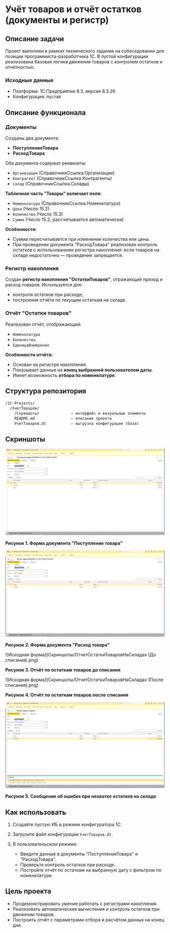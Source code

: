# Учёт товаров и отчёт остатков (документы и регистр)

## Описание задачи

Проект выполнен в рамках технического задания на собеседовании для позиции программиста-разработчика 1С. В пустой конфигурации реализована базовая логика движения товаров с контролем остатков и отчётностью.

### Исходные данные

* Платформа: 1С:Предприятие 8.3, версия 8.3.26
* Конфигурация: пустая

## Описание функционала

### Документы

Созданы два документа:

* **ПоступлениеТовара**
* **РасходТовара**

Оба документа содержат реквизиты:

* `Организация` (СправочникСсылка.Организации)
* `Контрагент` (СправочникСсылка.Контрагенты)
* `Склад` (СправочникСсылка.Склады)

**Табличная часть "Товары" включает поля:**

* `Номенклатура` (СправочникСсылка.Номенклатура)
* `Цена` (Число 15.2)
* `Количество` (Число 15.3)
* `Сумма` (Число 15.2, рассчитывается автоматически)

**Особенности:**

* Сумма пересчитывается при изменении количества или цены.
* При проведении документа "РасходТовара" реализован контроль остатков с использованием регистра накопления: если товаров на складе недостаточно — проведение запрещается.

### Регистр накопления

Создан **регистр накопления "ОстаткиТоваров"**, отражающий приход и расход товаров. Используется для:

* контроля остатков при расходе;
* построения отчёта по текущим остаткам на складе.

### Отчёт "Остатки товаров"

Реализован отчёт, отображающий:

* `Номенклатура`
* `Количество`
* `ЕдиницаИзмерения`

**Особенности отчёта:**

* Основан на регистре накопления.
* Показывает данные на **конец выбранной пользователем даты**.
* Имеет возможность **отбора по номенклатуре**.

## Структура репозитория

```
/1С-Projects/
  /УчетТоваров/
    /Скриншоты/              — интерфейс и визуальные элементы
    README.md                — описание проекта
    УчетТоваров.dt           — выгрузка конфигурации (база)
```

## Скриншоты

![Исходная форма](Скриншоты/ПоступлениеТовара.png)

**Рисунок 1. Форма документа "Поступление товара"**

![Исходная форма](Скриншоты/РасходТовара.png)

**Рисунок 2. Форма документа "Расход товара"**

![Исходная форма](Скриншоты/ОтчетОстаткиТоваровНаСкладах (До списания).png)

**Рисунок 3. Отчёт по остаткам товаров до списания**

![Исходная форма](Скриншоты/ОтчетОстаткиТоваровНаСкладах (После списания).png)

**Рисунок 4. Отчёт по остаткам товаров после списания**

![Исходная форма](Скриншоты/СообщениеОбОшибке.png)

**Рисунок 5. Сообщение об ошибке при нехватке остатков на складе**

## Как использовать

1. Создайте пустую ИБ в режиме конфигуратора 1С.
2. Загрузите файл конфигурации `УчетТоваров.dt`.
3. В пользовательском режиме:

   * Введите данные в документы "ПоступлениеТовара" и "РасходТовара".
   * Проверьте контроль остатков при расходе.
   * Постройте отчёт по остаткам на выбранную дату с фильтром по номенклатуре.

## Цель проекта

* Продемонстрировать умение работать с регистрами накопления.
* Реализовать автоматические вычисления и контроль остатков при движении товаров.
* Построить отчёт с параметрами отбора и расчётом данных на конец дня.

